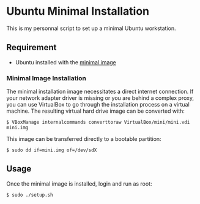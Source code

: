 # Ubuntu Minimal Installation

This is my personnal script to set up a minimal Ubuntu workstation.

## Requirement

 - Ubuntu installed with the [minimal image](https://help.ubuntu.com/community/Installation/MinimalCD)

### Minimal Image Installation

The minimal installation image necessitates a direct internet connection. If your network adapter driver is missing or you are behind a complex proxy, you can use VirtualBox to go through the installation process on a virtual machine. The resulting virtual hard drive image can be converted with:

	$ VBoxManage internalcommands converttoraw VirtualBox/mini/mini.vdi mini.img

This image can be transferred directly to a bootable partition:

	$ sudo dd if=mini.img of=/dev/sdX

## Usage

Once the minimal image is installed, login and run as root:

	$ sudo ./setup.sh
